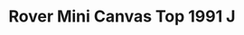 ---
    title: Rover Mini Canvas Top 1991 J
    slug: Rover-Mini-Canvas-Top-1991-J
    description:
    code: Rover-Mini-Canvas-Top-1991-J
    image: https://cmdiy-archive.s3.us-east-1.amazonaws.com/adverts/images/Rover+Mini+Canvas+Top+1991+J.jpeg
    download: https://cmdiy-archive.s3.us-east-1.amazonaws.com/adverts/documents/Rover+Mini+Canvas+Top+1991+J.pdf
---